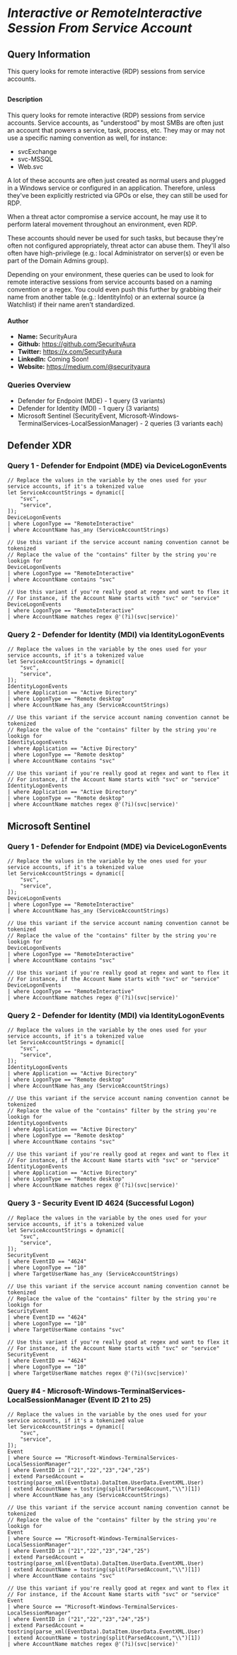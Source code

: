 # *Interactive or RemoteInteractive Session From Service Account*

## Query Information

This query looks for remote interactive (RDP) sessions from service accounts.

##

#### Description

This query looks for remote interactive (RDP) sessions from service accounts. Service accounts, as "understood" by most SMBs are often just an account that powers a service, task, process, etc. They may or may not use a specific naming convention as well, for instance:

- svcExchange
- svc-MSSQL
- Web.svc

A lot of these accounts are often just created as normal users and plugged in a Windows service or configured in an application. Therefore, unless they've been explicitly restricted via GPOs or else, they can still be used for RDP.

When a threat actor compromise a service account, he may use it to perform lateral movement throughout an environment, even RDP.

These accounts should never be used for such tasks, but because they're often not configured appropriately, threat actor can abuse them. They'll also often have high-privilege (e.g.: local Administrator on server(s) or even be part of the Domain Admins group).

Depending on your environment, these queries can be used to look for remote interactive sessions from service accounts based on a naming convention or a regex. You could even push this further by grabbing their name from another table (e.g.: IdentityInfo) or an external source (a Watchlist) if their name aren't standardized.

#### Author <Optional>
- **Name:** SecurityAura
- **Github:** https://github.com/SecurityAura
- **Twitter:** https://x.com/SecurityAura
- **LinkedIn:** Coming Soon!
- **Website:** https://medium.com/@securityaura

### Queries Overview ###

- Defender for Endpoint (MDE) - 1 query (3 variants)
- Defender for Identity (MDI) - 1 query (3 variants)
- Microsoft Sentinel (SecurityEvent, Microsoft-Windows-TerminalServices-LocalSessionManager) - 2 queries (3 variants each)

## Defender XDR ##
### Query 1 - Defender for Endpoint (MDE) via DeviceLogonEvents ###
```KQL
// Replace the values in the variable by the ones used for your service accounts, if it's a tokenized value
let ServiceAccountStrings = dynamic([
    "svc",
    "service",
]);
DeviceLogonEvents
| where LogonType == "RemoteInteractive"
| where AccountName has_any (ServiceAccountStrings)
```

```KQL
// Use this variant if the service account naming convention cannot be tokenized
// Replace the value of the "contains" filter by the string you're lookign for
DeviceLogonEvents
| where LogonType == "RemoteInteractive"
| where AccountName contains "svc"
```

```KQL
// Use this variant if you're really good at regex and want to flex it
// For instance, if the Account Name starts with "svc" or "service"
DeviceLogonEvents
| where LogonType == "RemoteInteractive"
| where AccountName matches regex @'(?i)(svc|service)'
```
### Query 2 - Defender for Identity (MDI) via IdentityLogonEvents ###
```KQL
// Replace the values in the variable by the ones used for your service accounts, if it's a tokenized value
let ServiceAccountStrings = dynamic([
    "svc",
    "service",
]);
IdentityLogonEvents
| where Application == "Active Directory"
| where LogonType == "Remote desktop"
| where AccountName has_any (ServiceAccountStrings)
```

```KQL
// Use this variant if the service account naming convention cannot be tokenized
// Replace the value of the "contains" filter by the string you're lookign for
IdentityLogonEvents
| where Application == "Active Directory"
| where LogonType == "Remote desktop"
| where AccountName contains "svc"
```

```KQL
// Use this variant if you're really good at regex and want to flex it
// For instance, if the Account Name starts with "svc" or "service"
IdentityLogonEvents
| where Application == "Active Directory"
| where LogonType == "Remote desktop"
| where AccountName matches regex @'(?i)(svc|service)'
```
## Microsoft Sentinel ##
### Query 1 - Defender for Endpoint (MDE) via DeviceLogonEvents ###
```KQL
// Replace the values in the variable by the ones used for your service accounts, if it's a tokenized value
let ServiceAccountStrings = dynamic([
    "svc",
    "service",
]);
DeviceLogonEvents
| where LogonType == "RemoteInteractive"
| where AccountName has_any (ServiceAccountStrings)
```

```KQL
// Use this variant if the service account naming convention cannot be tokenized
// Replace the value of the "contains" filter by the string you're lookign for
DeviceLogonEvents
| where LogonType == "RemoteInteractive"
| where AccountName contains "svc"
```

```KQL
// Use this variant if you're really good at regex and want to flex it
// For instance, if the Account Name starts with "svc" or "service"
DeviceLogonEvents
| where LogonType == "RemoteInteractive"
| where AccountName matches regex @'(?i)(svc|service)'
```
### Query 2 - Defender for Identity (MDI) via IdentityLogonEvents ###
```KQL
// Replace the values in the variable by the ones used for your service accounts, if it's a tokenized value
let ServiceAccountStrings = dynamic([
    "svc",
    "service",
]);
IdentityLogonEvents
| where Application == "Active Directory"
| where LogonType == "Remote desktop"
| where AccountName has_any (ServiceAccountStrings)
```

```KQL
// Use this variant if the service account naming convention cannot be tokenized
// Replace the value of the "contains" filter by the string you're lookign for
IdentityLogonEvents
| where Application == "Active Directory"
| where LogonType == "Remote desktop"
| where AccountName contains "svc"
```

```KQL
// Use this variant if you're really good at regex and want to flex it
// For instance, if the Account Name starts with "svc" or "service"
IdentityLogonEvents
| where Application == "Active Directory"
| where LogonType == "Remote desktop"
| where AccountName matches regex @'(?i)(svc|service)'
```
### Query 3 - Security Event ID 4624 (Successful Logon) ###
```KQL
// Replace the values in the variable by the ones used for your service accounts, if it's a tokenized value
let ServiceAccountStrings = dynamic([
    "svc",
    "service",
]);
SecurityEvent
| where EventID == "4624"
| where LogonType == "10"
| where TargetUserName has_any (ServiceAccountStrings)
```

```KQL
// Use this variant if the service account naming convention cannot be tokenized
// Replace the value of the "contains" filter by the string you're lookign for
SecurityEvent
| where EventID == "4624"
| where LogonType == "10"
| where TargetUserName contains "svc"
```

```KQL
// Use this variant if you're really good at regex and want to flex it
// For instance, if the Account Name starts with "svc" or "service"
SecurityEvent
| where EventID == "4624"
| where LogonType == "10"
| where TargetUserName matches regex @'(?i)(svc|service)'
```
### Query #4 - Microsoft-Windows-TerminalServices-LocalSessionManager (Event ID 21 to 25)
```KQL
// Replace the values in the variable by the ones used for your service accounts, if it's a tokenized value
let ServiceAccountStrings = dynamic([
    "svc",
    "service",
]);
Event
| where Source == "Microsoft-Windows-TerminalServices-LocalSessionManager"
| where EventID in ("21","22","23","24","25")
| extend ParsedAccount = tostring(parse_xml(EventData).DataItem.UserData.EventXML.User)
| extend AccountName = tostring(split(ParsedAccount,"\\")[1])
| where AccountName has_any (ServiceAccountStrings)
```

```KQL
// Use this variant if the service account naming convention cannot be tokenized
// Replace the value of the "contains" filter by the string you're lookign for
Event
| where Source == "Microsoft-Windows-TerminalServices-LocalSessionManager"
| where EventID in ("21","22","23","24","25")
| extend ParsedAccount = tostring(parse_xml(EventData).DataItem.UserData.EventXML.User)
| extend AccountName = tostring(split(ParsedAccount,"\\")[1])
| where AccountName contains "svc"
```

```KQL
// Use this variant if you're really good at regex and want to flex it
// For instance, if the Account Name starts with "svc" or "service"
Event
| where Source == "Microsoft-Windows-TerminalServices-LocalSessionManager"
| where EventID in ("21","22","23","24","25")
| extend ParsedAccount = tostring(parse_xml(EventData).DataItem.UserData.EventXML.User)
| extend AccountName = tostring(split(ParsedAccount,"\\")[1])
| where AccountName matches regex @'(?i)(svc|service)'
```
